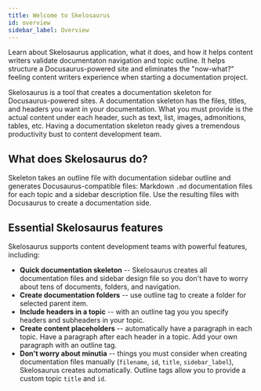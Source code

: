 ```yaml
---
title: Welcome to Skelosaurus
id: overview
sidebar_label: Overview
---
```


<!-- @part src="../../website-parts/overview/h1-overview-description.md" -->

Learn about Skelosaurus application, what it does, and how it helps content writers validate documentaton navigation and topic outline. It helps structure a Docusaurus-powered site and eliminates the "now-what?" feeling content writers experience when starting a documentation project.
<!-- @/part -->

<!-- @part src="../../website-parts/overview/h1-overview-body.md" -->
<!-- Your content goes here, replacing this comment -->
Skelosaurus is a tool that creates a documentation skeleton for Docusaurus-powered sites. A documentation skeleton has the files, titles, and headers you want in your documentation. What you must provide is the actual content under each header, such as text, list, images, admonitions, tables, etc. Having a documentation skeleton ready gives a tremendous productivity bust to content development team.

## What does Skelosaurus do?

Skeleton takes an outline file with documentation sidebar outline and generates Docusaurus-compatible files: Markdown `.md` documentation files for each topic and a sidebar description file. Use the resulting files with Docusaurus to create a documentation side.

## Essential Skelosaurus features

Skelosaurus supports content development teams with powerful features, including:

- **Quick documentation skeleton** -- Skelosaurus creates all documentation files and sidebar design file so you don't have to worry about tens of documents, folders, and navigation.
- **Create documentation folders** -- use outline tag to create a folder for selected parent item.
- **Include headers in a topic** -- with an outline tag you you specify headers and subheaders in your topic.
- **Create content placeholders** -- automatically have a paragraph in each topic. Have a paragraph after each header in a topic. Add your own paragraph with an outline tag.
- **Don't worry about minutia** -- things you must consider when creating documentation files manually (`filename`, `id`, `title`, `sidebar_label`), Skelosaurus creates automatically. Outline tags allow you to provide a custom topic `title` and `id`.
<!-- @/part -->


